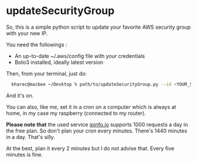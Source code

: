 # updateSecurityGroup

So, this is a simple python script to update your favorite AWS security group with your new IP. 

You need the followings :

* An up-to-date ~/.aws/config file with your credentials
* Boto3 installed, ideally latest version

Then, from your terminal, just do:

```bash
  kharec@macbee ~/Desktop % path/to/updateSecurityGroup.py --id <YOUR_SECURITY_GROUP_ID>
```

And it's on.

You can also, like me, set it in a cron on a computer which is always at home, in my case my raspberry (connected to my router).

**Please note that** the used service [ipinfo.io](https://ipinfo.io) supports 1000 requests a day in the free plan. So don't plan your cron every minutes. There's 1440 minutes in a day. That's silly.

At the best, plan it every 2 minutes but I do not advise that. Every five minutes is fine.